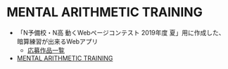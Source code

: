 # MENTAL ARITHMETIC TRAINING
- 「N予備校・N高 動くWebページコンテスト 2019年度 夏」用に作成した、暗算練習が出来るWebアプリ
  - [応募作品一覧](https://progedu.github.io/web-contests/move-webcontest2019-summer/results/)
- [MENTAL ARITHMETIC TRAINING](https://nedew.github.io/mental-arithmetic-training/)
